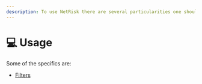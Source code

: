 ```yaml
---
description: To use NetRisk there are several particularities one should know.
---
```


# 💻 Usage

Some of the specifics are:

* [Filters](filters.md)
